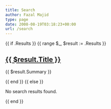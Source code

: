 ```yaml
---
title: Search
author: Fazal Majid
type: page
date: 2008-08-19T03:18:23+00:00
url: /search
---
```


{{ if .Results }}
{{ range $_, $result := .Results }}
<h2><a href="{{ $result.Path }}">{{ $result.Title }}</a></h2>
<p>{{ $result.Summary }}</p>
{{ end }}
{{ else }}
<p>No search results found.</p>
{{ end }}
